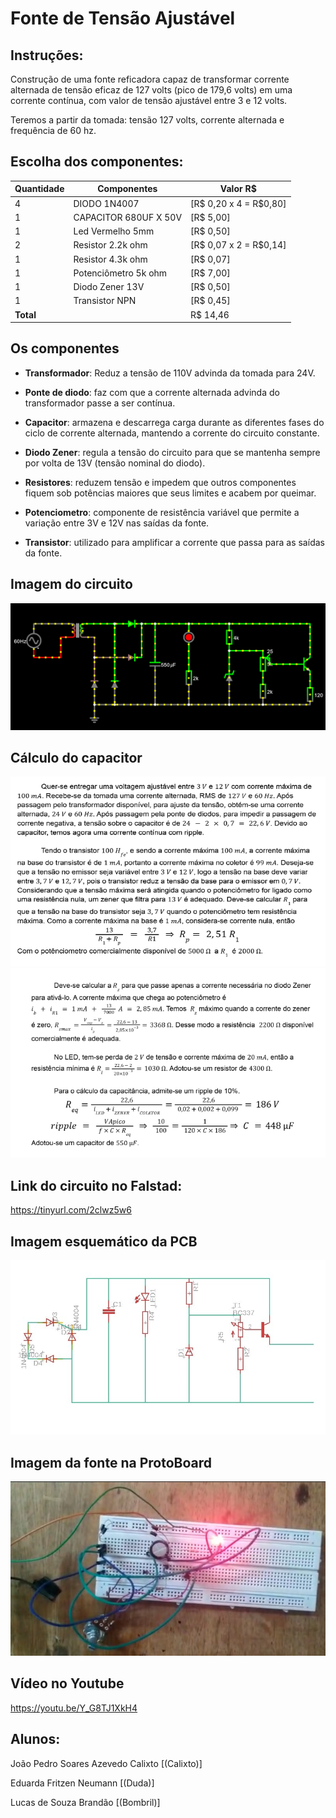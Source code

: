 # Fonte de Tensão Ajustável

## Instruções:

Construção de uma fonte reficadora capaz de transformar corrente alternada de tensão eficaz de 127 volts (pico de 179,6 volts) em uma corrente contínua, com valor de tensão ajustável entre 3 e 12 volts. 

Teremos a partir da tomada: tensão 127 volts, corrente alternada e frequência de 60 hz.

## Escolha dos componentes:
| Quantidade | Componentes              | Valor R$                |
|------------|--------------------------|-------------------------|
| 4          | DIODO  1N4007          | [R$ 0,20  x  4 = R$0,80]|
| 1          | CAPACITOR 680UF X 50V  | [R$ 5,00]|
| 1          | Led Vermelho 5mm       | [R$ 0,50]|
| 2          | Resistor 2.2k ohm      | [R$ 0,07  x  2 = R$0,14]|
| 1          | Resistor 4.3k ohm      | [R$ 0,07]|
| 1          | Potenciômetro  5k ohm  | [R$ 7,00]|
| 1          | Diodo Zener 13V        | [R$ 0,50]|
| 1          | Transistor NPN         | [R$ 0,45]|
| **Total**  |                        |  R$ 14,46|

## Os componentes

* **Transformador**: Reduz a tensão de 110V advinda da tomada para 24V.

* **Ponte de diodo**: faz com que a corrente alternada advinda do transformador passe a ser contínua.

* **Capacitor**: armazena e descarrega carga durante as diferentes fases do ciclo de corrente alternada, mantendo a corrente do circuito constante.

* **Diodo Zener**: regula a tensão do circuito para que se mantenha sempre por volta de 13V (tensão nominal do diodo).

* **Resistores**: reduzem tensão e impedem que outros componentes fiquem sob potências maiores que seus limites e acabem por queimar.

* **Potenciometro**: componente de resistência variável que permite a variação entre 3V e 12V nas saídas da fonte.

* **Transistor**: utilizado para amplificar a corrente que passa para as saídas da fonte.

## Imagem do circuito 
<img src="./imagens/circuito.png">

## Cálculo do capacitor 
<img src="./imagens/um.png">
<img src="./imagens/dois.png">

## Link do circuito no Falstad: 
https://tinyurl.com/2clwz5w6

## Imagem esquemático da PCB 
<img src="./imagens/eagle.png">

## Imagem da fonte na ProtoBoard 
<img src="./imagens/fonte.png">

## Vídeo no Youtube 
https://youtu.be/Y_G8TJ1XkH4


## Alunos:
João Pedro Soares Azevedo Calixto [(Calixto)]

Eduarda Fritzen Neumann [(Duda)]

Lucas de Souza Brandão [(Bombril)]
